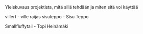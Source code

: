Yleiskuvaus projektista, mitä sillä tehdään ja miten sitä voi käyttää

villert - ville raijas
sisuteppo - Sisu Teppo






Smallfluffytail - Topi Heinämäki